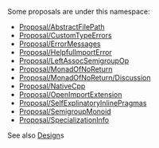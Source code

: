 
Some proposals are under this namespace:

- [Proposal/AbstractFilePath](Proposal/AbstractFilePath)
- [Proposal/CustomTypeErrors](Proposal/CustomTypeErrors)
- [Proposal/ErrorMessages](Proposal/ErrorMessages)
- [Proposal/HelpfulImportError](Proposal/HelpfulImportError)
- [Proposal/LeftAssocSemigroupOp](Proposal/LeftAssocSemigroupOp)
- [Proposal/MonadOfNoReturn](Proposal/MonadOfNoReturn)
- [Proposal/MonadOfNoReturn/Discussion](Proposal/MonadOfNoReturn/Discussion)
- [Proposal/NativeCpp](Proposal/NativeCpp)
- [Proposal/OpenImportExtension](Proposal/OpenImportExtension)
- [Proposal/SelfExplinatoryInlinePragmas](Proposal/SelfExplinatoryInlinePragmas)
- [Proposal/SemigroupMonoid](Proposal/SemigroupMonoid)
- [Proposal/SpecializationInfo](Proposal/SpecializationInfo)


See also [Design](design)s
